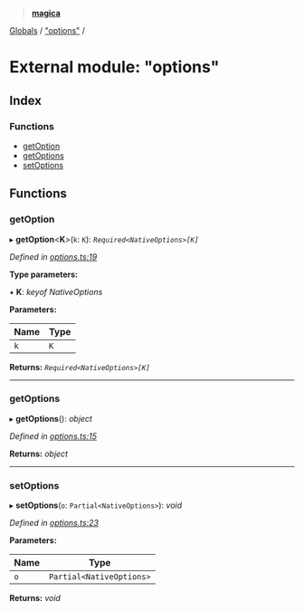 > **[magica](../README.md)**

[Globals](../README.md) / ["options"](_options_.md) /

# External module: "options"

## Index

### Functions

* [getOption](_options_.md#getoption)
* [getOptions](_options_.md#getoptions)
* [setOptions](_options_.md#setoptions)

## Functions

###  getOption

▸ **getOption**<**K**>(`k`: `K`): *`Required<NativeOptions>[K]`*

*Defined in [options.ts:19](https://github.com/cancerberoSgx/magica/blob/0c53937/src/options.ts#L19)*

**Type parameters:**

▪ **K**: *keyof NativeOptions*

**Parameters:**

Name | Type |
------ | ------ |
`k` | `K` |

**Returns:** *`Required<NativeOptions>[K]`*

___

###  getOptions

▸ **getOptions**(): *object*

*Defined in [options.ts:15](https://github.com/cancerberoSgx/magica/blob/0c53937/src/options.ts#L15)*

**Returns:** *object*

___

###  setOptions

▸ **setOptions**(`o`: `Partial<NativeOptions>`): *void*

*Defined in [options.ts:23](https://github.com/cancerberoSgx/magica/blob/0c53937/src/options.ts#L23)*

**Parameters:**

Name | Type |
------ | ------ |
`o` | `Partial<NativeOptions>` |

**Returns:** *void*